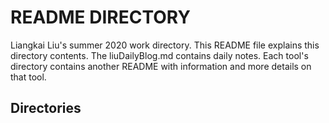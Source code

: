 # README DIRECTORY

Liangkai Liu's summer 2020 work directory. This README file explains this directory contents. The liuDailyBlog.md contains daily notes. Each tool's directory contains another README with information and more details on that tool.

## __Directories__
